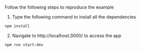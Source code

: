 Follow the following steps to reproduce the example 
1. Type the following command to install all the dependencies
```bash
npm install
``` 
2. Navigate to http://localhost:3000/ to access the app
```bash
npm run start:dev
``` 
